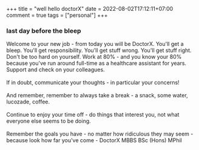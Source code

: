 +++
title = "well hello doctorX"
date = 2022-08-02T17:12:11+07:00
comment = true
tags = ["personal"]
+++


### last day before the bleep
Welcome to your new job - from today you will be DoctorX. You'll get a bleep. You'll get responsibility. You'll get stuff wrong. You'll get stuff right. Don't be too hard on yourself. Work at 80% - and you know your 80% because you've run around full-time as a healthcare assistant for years. Support and check on your colleagues.
\
\
If in doubt, communicate your thoughts - in particular your concerns!
\
\
And remember, remember to always take a break - a snack, some water, lucozade, coffee.
\
\
Continue to enjoy your time off - do things that interest you, not what everyone else seems to be doing.
\
\
Remember the goals you have - no matter how ridiculous they may seem - because look how far you've come - DoctorX MBBS BSc (Hons) MPhil
